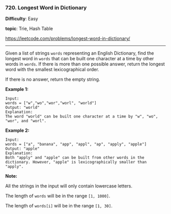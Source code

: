 ### 720. Longest Word in Dictionary

**Difficulty**: Easy

**topic**: Trie, Hash Table

<https://leetcode.com/problems/longest-word-in-dictionary/>

***

Given a list of strings `words` representing an English Dictionary, find the longest word in `words` that can be built one character at a time by other words in `words`. If there is more than one possible answer, return the longest word with the smallest lexicographical order.

If there is no answer, return the empty string.

**Example 1:**

```
Input: 
words = ["w","wo","wor","worl", "world"]
Output: "world"
Explanation: 
The word "world" can be built one character at a time by "w", "wo", "wor", and "worl".
```

**Example 2:**

```
Input: 
words = ["a", "banana", "app", "appl", "ap", "apply", "apple"]
Output: "apple"
Explanation: 
Both "apply" and "apple" can be built from other words in the dictionary. However, "apple" is lexicographically smaller than "apply".
```

**Note:**

All the strings in the input will only contain lowercase letters.

The length of `words` will be in the range `[1, 1000]`.

The length of `words[i]` will be in the range `[1, 30]`.